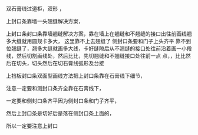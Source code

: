 双石膏线过道柜，双形 ，


上封口条靠墙一头翘缝解决方案，

上封口条封口条靠墙翘缝解决方案，靠在墙上在翘缝和不翘缝的接口出往前画线翘多大缝就用圆规卡多大，
这里靠不上去翘缝了
侧封口条要和门子上头齐平
靠不到位翘缝了，翘多大缝就画多大线，卡好缝隙后从不翘缝的接口处往前沿着画一小段线，然后切割画线处，然后比比，先切翘缝和不翘缝接口处往前一点
点，，比比然后在切头，切头然后在切石膏线弧形及台接




上挡板封口条双面型画线方法把上封口条靠在石膏线下细节，

注意一定要和测封口条齐全靠在石膏线下，

一定要和侧封口条齐平因为侧封口条和门子齐平，

然后上封口条是切好后是落在侧封口条上面的，

所以一定要注意上封口












